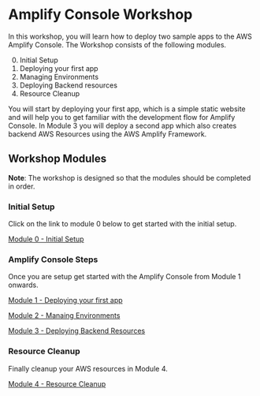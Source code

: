 # Amplify Console Workshop

In this workshop, you will learn how to deploy two sample apps to the AWS Amplify Console. 
The Workshop consists of the following modules.

0. Initial Setup
1. Deploying your first app
2. Managing Environments
3. Deploying Backend resources
4. Resource Cleanup

You will start by deploying your first app, which is a simple static website and will help you to get familiar with the development flow for Amplify Console. In Module 3 you will deploy a second app which also creates backend AWS Resources using the AWS Amplify Framework.


## Workshop Modules

**Note**: The workshop is designed so that the modules should be completed in order.

### Initial Setup

Click on the link to module 0 below to get started with the initial setup.

<a href="docs/00-initial-setup/">Module 0 - Initial Setup</a>

### Amplify Console Steps
Once you are setup get started with the Amplify Console from Module 1 onwards.

<a href="docs/01-deploying-your-first-app/">Module 1 - Deploying your first app</a>

<a href="docs/02-managing-environments/">Module 2 - Manaing Environments</a>

<a href="docs/03-deploying-backend-resources/">Module 3 - Deploying Backend Resources</a>

### Resource Cleanup

Finally cleanup your AWS resources in Module 4.

<a href="docs/04-resource-cleanup/">Module 4 - Resource Cleanup</a>
